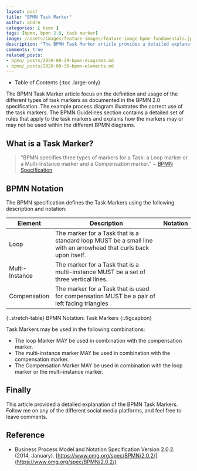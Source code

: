 ```yaml
---
layout: post
title: "BPMN Task Marker"
author: andre
categories: [ bpmn ]
tags: [bpmn, bpmn 2.0, task marker]
image: /assets/images/feature-images/feature-image-bpmn-fundamentals.jpg
description: "The BPMN Task Marker article provides a detailed explanation of the task marker, including the BPMN notation, an example diagram and guidelines."
comments: true
related_posts:
- bpmn/_posts/2020-08-29-bpmn-diagrams.md
- bpmn/_posts/2020-08-30-bpmn-elements.md
---
```


- Table of Contents
{:toc .large-only}


The BPMN Task Marker article focus on the definition and usage of the different types of task markers as documented in 
the BPMN 2.0 specification. The example process diagram illustrates the correct use of the task markers. The BPMN 
Guidelines section contains a detailed set of rules that apply to the task markers and explains how the markers may or 
may not be used within the different BPMN diagrams.

## What is a Task Marker?
> "BPMN specifies three types of markers for a Task: a Loop marker or a Multi-Instance marker and a Compensation marker." ~ [BPMN Specification][1]

## BPMN Notation
The BPMN specification defines the Task Markers using the following description and notation:

| Element | Description | Notation |
|---------|-------------|:--------:|
| Loop |  The marker for a Task that is a standard loop MUST be a small line with an arrowhead that curls back upon itself.  | <iconify-icon height=48px data-icon="bpmn:loop-marker"></iconify-icon> |
| Multi-Instance | The marker for a Task that is a multi-instance MUST be a set of three vertical lines. | <span class="iconify" height=48px data-icon="bpmn:sequential-mi-marker" data-inline="false"></span> <span class="iconify" height=48px data-icon="bpmn:parallel-mi-marker" data-inline="false"></span>
| Compensation | The marker for a Task that is used for compensation MUST be a pair of left facing triangles | <iconify-icon height=48px data-icon="bpmn:compensation-marker"></iconify-icon> |
{:.stretch-table}
BPMN Notation: Task Markers
{:.figcaption}

Task Markers may be used in the following combinations:
* The loop Marker MAY be used in combination with the compensation marker.
* The multi-instance marker MAY be used in combination with the compensation marker.
* The Compensation Marker MAY be used in combination with the loop marker or the multi-instance marker.

## Finally
This article provided a detailed explanation of the BPMN Task Markers. Follow me on any of the different
social media platforms, and feel free to leave comments.

## Reference
* Business Process Model and Notation Specification Version 2.0.2. (2014, January). [https://www.omg.org/spec/BPMN/2.0.2/](https://www.omg.org/spec/BPMN/2.0.2/)

[1]:https://www.omg.org/spec/BPMN/2.0.2/PDF